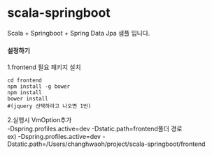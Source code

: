 # scala-springboot
Scala + Springboot + Spring Data Jpa 샘플 입니다.

#### 설정하기
1.frontend 필요 패키지 설치
```
cd frontend
npm install -g bower
npm install
bower install 
#(jquery 선택하라고 나오면 1번)
```
2.실행시 VmOption추가   
-Dspring.profiles.active=dev -Dstatic.path=frontend폴더 경로  
ex) -Dspring.profiles.active=dev -Dstatic.path=/Users/changhwaoh/project/scala-springboot/frontend
